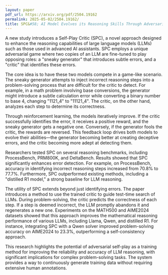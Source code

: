 ```yaml
---
layout: paper
pdf_url: https://arxiv.org/pdf/2504.19162
permalink: 2025-05-02/2504.19162/
title: SPC&#58; AI Model Evolves its Reasoning Skills Through Adversarial Games
---
```




A new study introduces a Self-Play Critic (SPC), a novel approach designed to enhance the reasoning capabilities of large language models (LLMs) such as those used in advanced AI assistants. SPC employs a unique adversarial game where two copies of an LLM are fine-tuned to play opposing roles: a "sneaky generator" that introduces subtle errors, and a "critic" that identifies these errors.

The core idea is to have these two models compete in a game-like scenario. The sneaky generator attempts to inject incorrect reasoning steps into a problem-solving process that are difficult for the critic to detect. For example, in a math problem involving base conversions, the generator might introduce a subtle calculation error while converting a binary number to base 4, changing "1121_4" to "11121_4".  The critic, on the other hand, analyzes each step to determine its correctness.

Through reinforcement learning, the models iteratively improve.  If the critic successfully identifies the error, it receives a positive reward, and the sneaky generator gets a negative one. Conversely, if the generator fools the critic, the rewards are reversed.  This feedback loop drives both models to evolve their abilities—the generator becoming better at creating deceptive errors, and the critic becoming more adept at detecting them.

Researchers tested SPC on several reasoning benchmarks, including ProcessBench, PRM800K, and DeltaBench. Results showed that SPC significantly enhances error detection. For example, on ProcessBench, accuracy in identifying incorrect reasoning steps increased from 70.8% to 77.7%.  Furthermore, SPC outperformed existing methods, including a "distilled R1 model," a strong baseline for LLM reasoning.

The utility of SPC extends beyond just identifying errors. The paper introduces a method to use the trained critic to guide test-time search of LLMs. During problem-solving, the critic predicts the correctness of each step. If a step is deemed incorrect, the LLM promptly abandons it and regenerates a new one.  Experiments on the MATH500 and AIME2024 datasets showed that this approach improves the mathematical reasoning performance of various LLMs, including Llama, Qwen, and distilled R1. For instance, integrating SPC with a Qwen solver improved problem-solving accuracy on AIME2024 to 23.3%, outperforming a self-consistency approach.

This research highlights the potential of adversarial self-play as a training method for improving the reliability and accuracy of LLM reasoning, with significant implications for complex problem-solving tasks.  The system provides a way to continuously generate training data without requiring extensive human annotations.